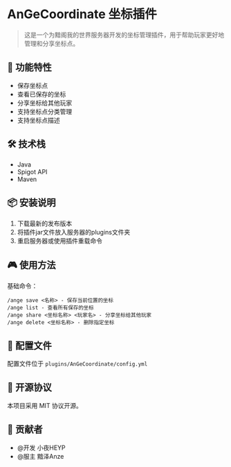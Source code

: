 # AnGeCoordinate 坐标插件

> 这是一个为黯阁我的世界服务器开发的坐标管理插件，用于帮助玩家更好地管理和分享坐标点。

## 🎯 功能特性

- 保存坐标点
- 查看已保存的坐标
- 分享坐标给其他玩家
- 支持坐标点分类管理
- 支持坐标点描述

## 🛠️ 技术栈

- Java
- Spigot API
- Maven

## 📦 安装说明

1. 下载最新的发布版本
2. 将插件jar文件放入服务器的plugins文件夹
3. 重启服务器或使用插件重载命令

## 🎮 使用方法

基础命令：
```
/ange save <名称> - 保存当前位置的坐标
/ange list - 查看所有保存的坐标
/ange share <坐标名称> <玩家名> - 分享坐标给其他玩家
/ange delete <坐标名称> - 删除指定坐标
```

## 🔧 配置文件

配置文件位于 `plugins/AnGeCoordinate/config.yml`

## 📄 开源协议

本项目采用 MIT 协议开源。

## 👥 贡献者

- @开发 小夜HEYP
- @服主 黯泽Anze 